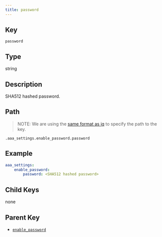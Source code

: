 ```yaml
---
title: password
---
```


## Key

`password`

## Type

string

## Description

SHA512 hashed password.

## Path

> NOTE: We are using the [same format as jq](https://jqlang.org/) to specify the path to the key.

`.aaa_settings.enable_password.password`

## Example

```yaml
aaa_settings:
    enable_password:
        password: <SHA512 hashed password>
```

## Child Keys

none

## Parent Key

- [`enable_password`](../enable_password.md)

